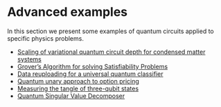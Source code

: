 # Advanced examples

In this section we present some examples of quantum circuits applied to specific
physics problems.

- [Scaling of variational quantum circuit depth for condensed matter systems](tutorials/aavqe/README.md)
- [Grover’s Algorithm for solving Satisfiability Problems](tutorials/grover3sat/README.md)
- [Data reuploading for a universal quantum classifier](tutorials/reuploading_classifier/README.md)
- [Quantum unary approach to option pricing](tutorials/unary/README.md)
- [Measuring the tangle of three-qubit states](tutorials/3_tangle/README.md)
- [Quantum Singular Value Decomposer](tutorials/qsvd/README.md)